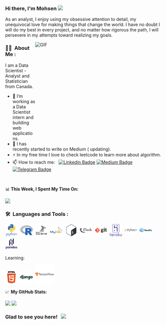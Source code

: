 
### Hi there, I'm Mohsen <img src="https://media.giphy.com/media/hvRJCLFzcasrR4ia7z/giphy.gif" width="25"> </samp>


As an analyst, I enjoy using my obsessive attention to detail, my unequivocal love for making things that change the world. I have no doubt I will do my best in every project, and no matter how rigorous the path, I will persevere in my attempts toward realizing my goals.

<img align="right" alt="GIF" src="https://media.giphy.com/media/dWesBcTLavkZuG35MI/giphy.gif?raw=true" width="408" height="318" />
  

### :man_technologist: &nbsp;About Me :

I am a Data Scientist - Analyst and Statistician from Canada. 

- 🔭 I’m working as a Data Scientist intern and building web applications.
- 🌱 I has recently started to write on Medium ( updating).
- ⚡ In my free time I love to check leetcode to learn more about algorithm.
- 📫 How to reach me: &nbsp; [![Linkedin Badge](https://img.shields.io/badge/-LinkedIn-0e76a8?style=flat-square&logo=Linkedin&logoColor=white)](https://linkedin.com/in/mbahremani)
[![Medium Badge](https://img.shields.io/badge/medium-%2312100E.svg?&style=for-square&logo=medium&logoColor=white)](https://....medium.com/)
[![Telegram Badge](https://img.shields.io/badge/-Telegram-0088cc?style=flat-square&logo=Telegram&logoColor=white)](https://t.me/mohsenbahr)
</br>

📊 **This Week, I Spent My Time On:**

<a href="https://github.com/MohsenBah/Credit_risk_prediction">
  <img align="center" src="https://github-readme-stats.vercel.app/api/pin/?username=MohsenBah&repo=Credit_risk_prediction&hide_border=false&&count_private=true&include_all_commits=true"/>
</a>

### 🛠 &nbsp;Languages and Tools :

<p>
<img src="https://github.com/devicons/devicon/blob/master/icons/python/python-original-wordmark.svg" title="python" alt="python" width="40" height="40"/>&nbsp;
<img src="https://github.com/devicons/devicon/blob/master/icons/r/r-original.svg" title="R" alt="R" width="40" height="40"/>&nbsp;
<img src="https://github.com/devicons/devicon/blob/master/icons/microsoftsqlserver/microsoftsqlserver-plain-wordmark.svg " title="microsoftsqlserver" alt="microsoftsqlserver" width="40" height="40"/>&nbsp;
<img src="https://github.com/devicons/devicon/blob/master/icons/mysql/mysql-original-wordmark.svg" title="MySQL"  alt="MySQL" width="40" height="40"/>&nbsp;
<img src="https://github.com/devicons/devicon/blob/master/icons/bash/bash-original.svg" title="Bash" alt="Bash" width="40" height="40"/>&nbsp;
<img src="https://github.com/devicons/devicon/blob/master/icons/flask/flask-original-wordmark.svg" title="Flask" alt="Flask" width="40" height="40"/>&nbsp;
<img src="https://github.com/devicons/devicon/blob/master/icons/git/git-original-wordmark.svg" title="Git" **alt="Git" width="40" height="40"/>&nbsp;
<img src="https://github.com/devicons/devicon/blob/master/icons/heroku/heroku-original-wordmark.svg " title="heroku" alt="Heroku " width="40" height="40"/>&nbsp;
<img src="https://github.com/devicons/devicon/blob/master/icons/pytorch/pytorch-original-wordmark.svg"  title="pytorch" alt="pytorch" width="40" height="40"/>&nbsp;
<img src="https://github.com/devicons/devicon/blob/master/icons/numpy/numpy-original-wordmark.svg"  title="numpy" alt="numpy" width="40" height="40"/>&nbsp;
<img src="https://github.com/devicons/devicon/blob/master/icons/pandas/pandas-original-wordmark.svg"  title="pandas" alt="pandas" width="40" height="40"/>&nbsp;

Learning:

<img src="https://github.com/devicons/devicon/blob/master/icons/html5/html5-original-wordmark.svg" title="HTML5" alt="HTML" width="40" height="40"/>&nbsp;
<img src="https://github.com/devicons/devicon/blob/master/icons/django/django-plain-wordmark.svg " title="django" alt="django" width="40" height="40"/>&nbsp;
<img src="https://github.com/devicons/devicon/blob/master/icons/tensorflow/tensorflow-original-wordmark.svg" title="tensorflow" alt="tensorflow" width="60" height="60"/>&nbsp;

</p>



📈 **My GitHub Stats:**

<p>
  <img height="180em" src="https://github-readme-stats.vercel.app/api?username=Mohsenbah&show_icons=true&hide_border=true&&count_private=true&include_all_commits=true" />
  <img height="180em" src="https://github-readme-stats.vercel.app/api/top-langs/?username=Mohsenbah&exclude_repo=KNN-Image-Classification&show_icons=true&hide_border=true&layout=compact&langs_count=8"/>
</p>






### Glad to see you here! &nbsp; ![](https://visitor-badge.glitch.me/badge?page_id=Mohsenbah.MohsenBah)


